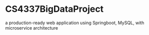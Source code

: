 # CS4337BigDataProject
a production-ready web application using Springboot, MySQL,  with microservice architecture
